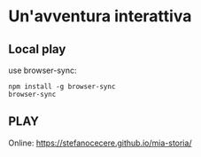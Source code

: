 # Un'avventura interattiva

## Local play
use browser-sync:

```
npm install -g browser-sync
browser-sync
```

## PLAY
Online: <https://stefanocecere.github.io/mia-storia/>
